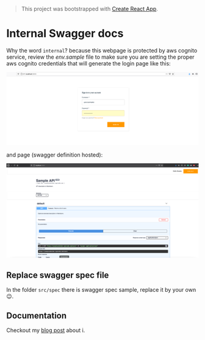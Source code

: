 > This project was bootstrapped with [Create React App](https://github.com/facebook/create-react-app).

# Internal Swagger docs

Why the word `internal`? because this webpage is protected by aws cognito service, review the *env.sample* file to make sure you are setting the proper aws cognito credentials that will generate the login page like this: 

![login](./images/login.png "Login")

and page (swagger definition hosted):

![page](./images/page.png "Page")

## Replace swagger spec file

In the folder `src/spec` there is swagger spec sample, replace it by your own 😉. 

## Documentation

Checkout my [blog post](https://noiselesstech.net/how-to-secure-swagger-documentation-for-internal-apis) about i.
